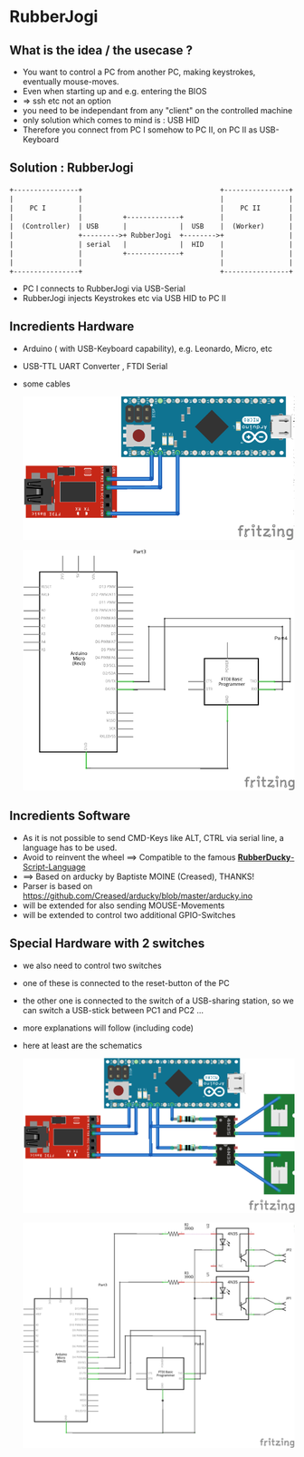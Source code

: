 # RubberJogi

## What is the idea / the usecase ?

* You want to control a PC from another PC, making keystrokes, eventually mouse-moves.
* Even when starting up and e.g. entering the BIOS 
* => ssh etc not an option
* you need to be independant from any "client" on the controlled machine
* only solution which comes to mind is : USB HID
* Therefore you connect from PC I somehow to PC II, on PC II as USB-Keyboard


## Solution : RubberJogi



    +----------------+                                  +----------------+
    |                |                                  |                |
    |    PC I        |                                  |    PC II       |
    |                |          +-------------+         |                |
    |  (Controller)  | USB      |             |  USB    |  (Worker)      |
    |                +--------->+ RubberJogi  +-------->+                |
    |                | serial   |             |  HID    |                |
    |                |          +-------------+         |                |
    |                |                                  |                |
    +----------------+                                  +----------------+

* PC I connects to RubberJogi via USB-Serial
* RubberJogi injects Keystrokes etc via USB HID to PC II 


## Incredients Hardware


* Arduino ( with USB-Keyboard capability), e.g. Leonardo, Micro, etc

* USB-TTL UART Converter , FTDI Serial

* some cables

  ![RubberJogi_bb](pics/RubberJogi_bb.png)

  ![RubberJogi_schem](pics/RubberJogi_schem.png)

## Incredients Software 

* As it is not possible to send CMD-Keys like ALT, CTRL via serial line, a language has to be used.
* Avoid to reinvent the wheel ==> Compatible to the famous [**RubberDucky**-Script-Language](https://github.com/hak5darren/USB-Rubber-Ducky/wiki/Duckyscript)
* ==> Based on arducky by Baptiste MOINE (Creased), THANKS!
* Parser is based on https://github.com/Creased/arducky/blob/master/arducky.ino
* will be extended for also sending MOUSE-Movements
* will be extended to control two additional GPIO-Switches 


## Special Hardware with 2 switches

* we also need to control two switches
* one of these is connected to the reset-button of the PC
* the other one is connected to the switch of a USB-sharing station, so we can switch a USB-stick between PC1 and PC2 ...
* more explanations will follow (including code)
* here at least are the schematics

  ![RubberJogi_with_switch_bb](pics/RubberJogi_with_switch_bb.png)

  ![RubberJogi_with_switch_schem](pics/RubberJogi_with_switch_schem.png)



